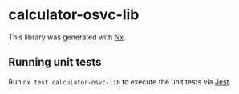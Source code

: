 # calculator-osvc-lib

This library was generated with [Nx](https://nx.dev).

## Running unit tests

Run `nx test calculator-osvc-lib` to execute the unit tests via [Jest](https://jestjs.io).
